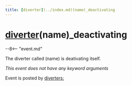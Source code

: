 ```yaml
---
title: [diverter](../index.md)(name)_deactivating
---
```


# [diverter](../index.md)(name)_deactivating


--8<-- "event.md"

The diverter called (name) is deativating itself.

*This event does not have any keyword arguments*

Event is posted by [diverters:](../config/diverters.md)
